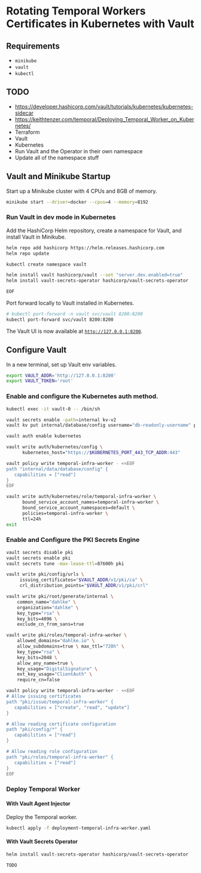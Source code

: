# Rotating Temporal Workers Certificates in Kubernetes with Vault

## Requirements
- `minikube`
- `vault`
- `kubectl`

## TODO
- https://developer.hashicorp.com/vault/tutorials/kubernetes/kubernetes-sidecar
- https://keithtenzer.com/temporal/Deploying_Temporal_Worker_on_Kubernetes/
- Terraform
- Vault
- Kubernetes
- Run Vault and the Operator in their own namespace
- Update all of the namespace stuff

## Vault and Minikube Startup

Start up a Minikube cluster with 4 CPUs and 8GB of memory.

```bash
minikube start --driver=docker --cpus=4 --memory=8192
```

### Run Vault in dev mode in Kubernetes

Add the HashiCorp Helm repository, create a namespace for Vault, and install Vault in Minikube.

```bash
helm repo add hashicorp https://helm.releases.hashicorp.com
helm repo update

kubectl create namespace vault

helm install vault hashicorp/vault --set "server.dev.enabled=true"
helm install vault-secrets-operator hashicorp/vault-secrets-operator

EOF
```

Port forward locally to Vault installed in Kubernetes.

```bash
# kubectl port-forward -n vault svc/vault 8200:8200
kubectl port-forward svc/vault 8200:8200
```

The Vault UI is now available at [`http://127.0.0.1:8200`](http://127.0.0.1:8200).

## Configure Vault

In a new terminal, set up Vault env variables.

```bash
export VAULT_ADDR='http://127.0.0.1:8200'
export VAULT_TOKEN='root'
```

### Enable and configure the Kubernetes auth method.

```bash
kubectl exec -it vault-0 -- /bin/sh

vault secrets enable -path=internal kv-v2
vault kv put internal/database/config username="db-readonly-username" password="db-secret-password"

vault auth enable kubernetes

vault write auth/kubernetes/config \
      kubernetes_host="https://$KUBERNETES_PORT_443_TCP_ADDR:443"

vault policy write temporal-infra-worker - <<EOF
path "internal/data/database/config" {
   capabilities = ["read"]
}
EOF

vault write auth/kubernetes/role/temporal-infra-worker \
      bound_service_account_names=temporal-infra-worker \
      bound_service_account_namespaces=default \
      policies=temporal-infra-worker \
      ttl=24h
exit
```

### Enable and Configure the PKI Secrets Engine

```bash
vault secrets disable pki
vault secrets enable pki
vault secrets tune -max-lease-ttl=87600h pki

vault write pki/config/urls \
     issuing_certificates="$VAULT_ADDR/v1/pki/ca" \
     crl_distribution_points="$VAULT_ADDR/v1/pki/crl"

vault write pki/root/generate/internal \
    common_name="dahlke" \
    organization="dahlke" \
    key_type="rsa" \
    key_bits=4096 \
    exclude_cn_from_sans=true

vault write pki/roles/temporal-infra-worker \
    allowed_domains="dahlke.io" \
    allow_subdomains=true \ max_ttl="720h" \
    key_type="rsa" \
    key_bits=2048 \
    allow_any_name=true \
    key_usage="DigitalSignature" \
    ext_key_usage="ClientAuth" \
    require_cn=false

vault policy write temporal-infra-worker - <<EOF
# Allow issuing certificates
path "pki/issue/temporal-infra-worker" {
   capabilities = ["create", "read", "update"]
}

# Allow reading certificate configuration
path "pki/config/*" {
   capabilities = ["read"]
}

# Allow reading role configuration
path "pki/roles/temporal-infra-worker" {
   capabilities = ["read"]
}
EOF
```

### Deploy Temporal Worker

#### With Vault Agent Injector

Deploy the Temporal worker.

```bash
kubectl apply -f deployment-temporal-infra-worker.yaml
```

#### With Vault Secrets Operator

```bash
helm install vault-secrets-operator hashicorp/vault-secrets-operator
```

```bash
TODO
```
